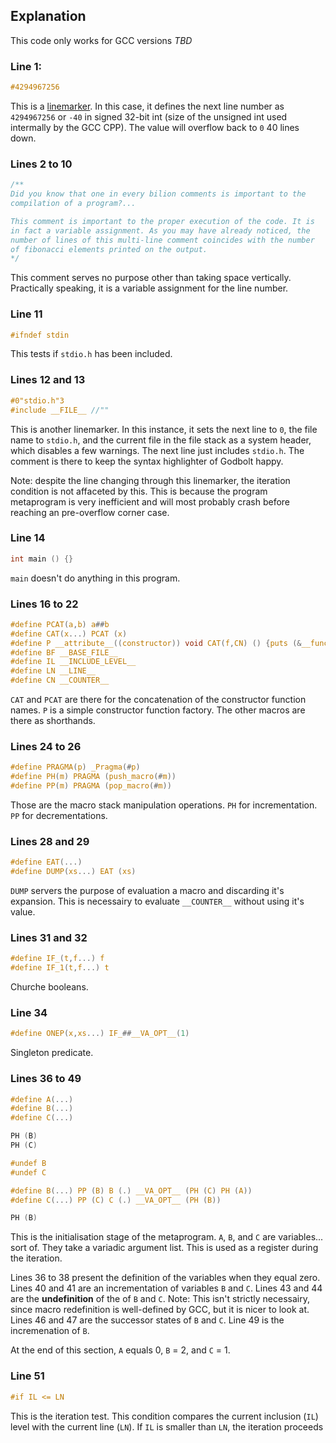 ## Explanation

This code only works for GCC versions *TBD*



### Line 1:
```C
#4294967256
```
This is a [linemarker](https://gcc.gnu.org/onlinedocs/cpp/Preprocessor-Output.html). In this case, it defines the next line number as `4294967256` or `-40` in signed 32-bit int (size of the unsigned int used intermally by the GCC CPP). The value will overflow back to `0` 40 lines down.

### Lines 2 to 10
```C
/**
Did you know that one in every bilion comments is important to the 
compilation of a program?... 

This comment is important to the proper execution of the code. It is
in fact a variable assignment. As you may have already noticed, the
number of lines of this multi-line comment coincides with the number 
of fibonacci elements printed on the output. 
*/
```
This comment serves no purpose other than taking space vertically. Practically speaking, it is a variable assignment for the line number.

### Line 11
```C
#ifndef stdin
```
This tests if `stdio.h` has been included.

### Lines 12 and 13
```C
#0"stdio.h"3
#include __FILE__ //""
```
This is another linemarker. In this instance, it sets the next line to `0`, the file name to `stdio.h`, and the current file in the file stack as a system header, which disables a few warnings.
The next line just includes `stdio.h`. The comment is there to keep the syntax highlighter of Godbolt happy.

Note: despite the line changing through this linemarker, the iteration condition is not affaceted by this. This is because the program metaprogram is very inefficient and will most probably crash before reaching an pre-overflow corner case.

### Line 14
```C
int main () {}
```
`main` doesn't do anything in this program.

### Lines 16 to 22
```C
#define PCAT(a,b) a##b
#define CAT(x...) PCAT (x)
#define P __attribute__((constructor)) void CAT(f,CN) () {puts (&__func__[1]);} 
#define BF __BASE_FILE__
#define IL __INCLUDE_LEVEL__
#define LN __LINE__
#define CN __COUNTER__
```
`CAT` and `PCAT` are there for the concatenation of the constructor function names.
`P` is a simple constructor function factory.
The other macros are there as shorthands.

### Lines 24 to 26
```C
#define PRAGMA(p) _Pragma(#p)
#define PH(m) PRAGMA (push_macro(#m))
#define PP(m) PRAGMA (pop_macro(#m))
```
Those are the macro stack manipulation operations. `PH` for incrementation. `PP` for decrementations.

### Lines 28 and 29
```C
#define EAT(...)
#define DUMP(xs...) EAT (xs)
```
`DUMP` servers the purpose of evaluation a macro and discarding it's expansion. This is necessairy to evaluate `__COUNTER__` without using it's value.

### Lines 31 and 32
```C
#define IF_(t,f...) f
#define IF_1(t,f...) t
```
Churche booleans.

### Line 34
```C
#define ONEP(x,xs...) IF_##__VA_OPT__(1)
```
Singleton predicate.

### Lines 36 to 49
```C
#define A(...)
#define B(...)
#define C(...)

PH (B)
PH (C)

#undef B
#undef C

#define B(...) PP (B) B (.) __VA_OPT__ (PH (C) PH (A))
#define C(...) PP (C) C (.) __VA_OPT__ (PH (B))

PH (B)
```
This is the initialisation stage of the metaprogram. `A`, `B`, and `C` are variables... sort of. They take a variadic argument list. This is used as a register during the iteration.

Lines 36 to 38 present the definition of the variables when they equal zero. 
Lines 40 and 41 are an incrementation of variables `B` and `C`.
Lines 43 and 44 are the **undefinition** of the of `B` and `C`. Note: This isn't strictly necessairy, since macro redefinition is well-defined by GCC, but it is nicer to look at.
Lines 46 and 47 are the successor states of `B` and `C`.
Line 49 is the incremenation of `B`.

At the end of this section, `A` equals 0, `B` = 2, and `C` = 1.

### Line 51
```C
#if IL <= LN
```
This is the iteration test. This condition compares the current inclusion (`IL`) level with the current line (`LN`). If `IL` is smaller than `LN`, the iteration proceeds
